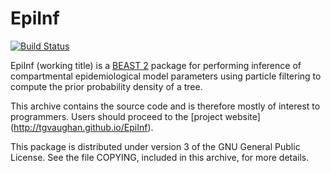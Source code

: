 EpiInf
======

[![Build Status](https://travis-ci.org/tgvaughan/EpiInf.svg?branch=master)](https://travis-ci.org/tgvaughan/EpiInf)

EpiInf (working title) is a [BEAST 2](http://www.beast2.org/) package for
performing inference of compartmental epidemiological model parameters using
particle filtering to compute the prior probability density of a tree.

This archive contains the source code and is therefore mostly of interest to
programmers. Users should proceed to the [project website] (http://tgvaughan.github.io/EpiInf).

This package is distributed under version 3 of the GNU General Public License.
See the file COPYING, included in this archive, for more details.
